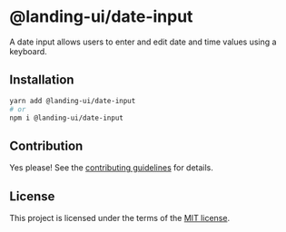 # @landing-ui/date-input

A date input allows users to enter and edit date and time values using a keyboard.

## Installation

```sh
yarn add @landing-ui/date-input
# or
npm i @landing-ui/date-input
```

## Contribution

Yes please! See the
[contributing guidelines](https://github.com/PanagiotisPitsikoulis/landing.ui/blob/master/CONTRIBUTING.md)
for details.

## License

This project is licensed under the terms of the
[MIT license](https://github.com/PanagiotisPitsikoulis/landing.ui/blob/master/LICENSE).
